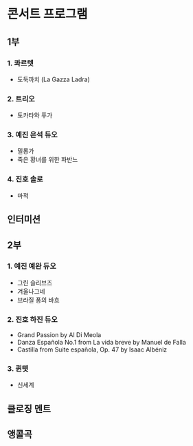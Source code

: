# 콘서트 프로그램

## 1부

### 1. 콰르텟
- 도둑까치 (La Gazza Ladra)

### 2. 트리오
- 토카타와 푸가

### 3. 예진 은석 듀오
- 밀롱가
- 죽은 황녀를 위한 파반느

### 4. 진호 솔로
- 마적

## 인터미션

## 2부

### 1. 예진 예완 듀오
- 그린 슬리브즈
- 겨울나그네
- 브라질 풍의 바흐

### 2. 진호 하진 듀오
- Grand Passion by Al Di Meola
- Danza Española No.1 from La vida breve by Manuel de Falla
- Castilla from Suite española, Op. 47 by Isaac Albéniz

### 3. 퀸텟
- 신세계

## 클로징 멘트

## 앵콜곡